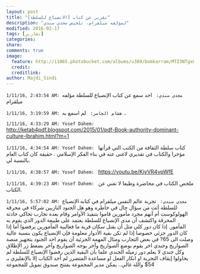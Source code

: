 ```yaml
---
layout: post
title: "تقرير عن كتاب [الانصياع للسلطة]"
description: "لمؤلفه ميلقرام، تلخيص مجدي سندي"
modified: 2016-02-17
tags: [تقارير]
categories:
share:
comments: true
image: 
  feature: http://i1065.photobucket.com/albums/u389/bomkarram/MTI3NTgxOTY0MzM2NDcwNDk0%20copy_zps8v8u5xlw.jpg
  credit:
  creditlink:
author: Majdi_Sindi
---
```

`1/11/16, 2:43:54 AM: مجدي سندي: `
احد سمع عن كتاب الإنصياع للسلطة
مؤلفه ميلقرام 

`1/11/16, 3:19:59 AM: هشام الجاسر: `
لم اسمع به .. 

`1/11/16, 4:33:29 AM: Yosef Dahem: `
http://ketab4pdf.blogspot.com/2015/01/pdf-Book-authority-dominant-culture-Ibrahim.html?m=1 

`1/11/16, 4:34:54 AM: Yosef Dahem: `
كتاب سلطة الثقافة من الكتب التي قرأتها مؤخرا والكتاب في تقديري لاغنى عنه في بناء الفكر الإسلامي . حقيقة كان كتاب العام بالنسبة لي. 

`1/11/16, 4:38:57 AM: Yosef Dahem: `
https://youtu.be/KiyVR4vpWfE 

`1/11/16, 4:39:23 AM: Yosef Dahem: `
ملخص الكتاب في محاضرة وطبعا لا تغني عن الكتاب. 

`1/11/16, 5:57:02 AM: مجدي سندي: `
تجربة عالم النفس ميلقرام في كتابه الإنصياع للسلطة أتت من سؤال جال في خاطره وهو هل الجنود النازيين شركاء في محرقة الهولوكوست أم أنهم مجرد مأمورين قاموا بتنفيذ الأوامر وقام بعدة تجارب تحاكي حادثة المحرقة واكتشف أن مدى الإنصياع للسلطة يعتمد على طبيعة الدور الذي يقوم به المأمور. إذا كان دور كلي مثل أن يقتل سكان قرية ما فغالبية المأمورين يرفضوا أما إذا كان الدور جزئي خصوصا إذا لم تكن بقية الأدوار معلومة فإن الإنصياع يكون بنسبة عالية وصلت الى 65?‏ في بعض التجارب ومثال المهمة الجزئية أن يقوم احد الجنود بتجهيز منصة الصواريخ وجندي اخر يقوم بوضع الصواريخ وآخر يوجه الصواريخ وآخر يضغط زر الإطلاق وكل جندي لا يعلم دور زميله الجندي علما بأن البقية الذين رفضوا الإنصياع للسلطة لم يحاولوا إيقاف التجربة او انكار الفعل او مساعدة المتضرر
لم أجد الكتاب إلا بالإنقليزي بـ 54$
والله غالي.. يمكن مدير المجموعة يفتتح صندوق تمويل للمجموعة 

